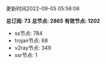 更新时间2022-09-05 05:56:06

**总订阅: 73**
**总节点: 2865**
**有效节点: 1202**
- ss节点: 784
- trojan节点: 68
- v2ray节点: 349
- ssr节点: 1
